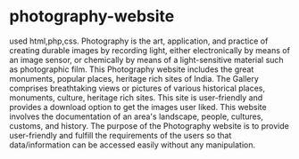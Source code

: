 # photography-website
used html,php,css.
Photography is the art, application, and practice of creating durable images by recording light, either electronically by means of an image sensor, or chemically by means of a light-sensitive material such as photographic film. This Photography website includes the great monuments, popular places, heritage rich sites of India. The Gallery comprises breathtaking views or pictures of various historical places, monuments, culture, heritage rich sites. This site is user-friendly and provides a download option to get the images user liked. This website involves the documentation of an area's landscape, people, cultures, customs, and history. The purpose of the Photography website is to provide user-friendly and fulfill the requirements of the users so that data/information can be accessed easily without any manipulation. 


